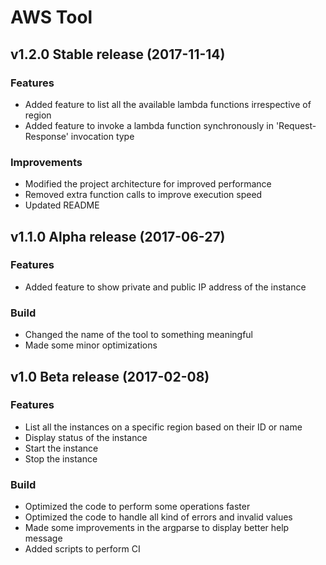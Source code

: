 # **AWS Tool**

## v1.2.0 Stable release (2017-11-14)
### Features

- Added feature to list all the available lambda functions irrespective of region
- Added feature to invoke a lambda function synchronously in 'Request-Response' invocation type

### Improvements

- Modified the project architecture for improved performance
- Removed extra function calls to improve execution speed
- Updated README

## v1.1.0 Alpha release (2017-06-27)
### Features

- Added feature to show private and public IP address of the instance

### Build

- Changed the name of the tool to something meaningful
- Made some minor optimizations

## v1.0 Beta release (2017-02-08)
### Features

- List all the instances on a specific region based on their ID or name
- Display status of the instance
- Start the instance
- Stop the instance

### Build

- Optimized the code to perform some operations faster
- Optimized the code to handle all kind of errors and invalid values
- Made some improvements in the argparse to display better help message
- Added scripts to perform CI